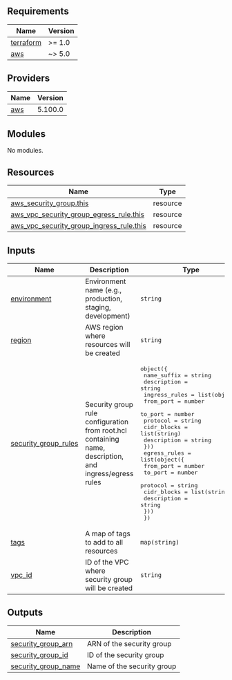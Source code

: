 <!-- BEGIN_TF_DOCS -->
## Requirements

| Name | Version |
|------|---------|
| <a name="requirement_terraform"></a> [terraform](#requirement\_terraform) | >= 1.0 |
| <a name="requirement_aws"></a> [aws](#requirement\_aws) | ~> 5.0 |

## Providers

| Name | Version |
|------|---------|
| <a name="provider_aws"></a> [aws](#provider\_aws) | 5.100.0 |

## Modules

No modules.

## Resources

| Name | Type |
|------|------|
| [aws_security_group.this](https://registry.terraform.io/providers/hashicorp/aws/latest/docs/resources/security_group) | resource |
| [aws_vpc_security_group_egress_rule.this](https://registry.terraform.io/providers/hashicorp/aws/latest/docs/resources/vpc_security_group_egress_rule) | resource |
| [aws_vpc_security_group_ingress_rule.this](https://registry.terraform.io/providers/hashicorp/aws/latest/docs/resources/vpc_security_group_ingress_rule) | resource |

## Inputs

| Name | Description | Type | Default | Required |
|------|-------------|------|---------|:--------:|
| <a name="input_environment"></a> [environment](#input\_environment) | Environment name (e.g., production, staging, development) | `string` | n/a | yes |
| <a name="input_region"></a> [region](#input\_region) | AWS region where resources will be created | `string` | n/a | yes |
| <a name="input_security_group_rules"></a> [security\_group\_rules](#input\_security\_group\_rules) | Security group rule configuration from root.hcl containing name, description, and ingress/egress rules | <pre>object({<br/>    name_suffix = string<br/>    description = string<br/>    ingress_rules = list(object({<br/>      from_port   = number<br/>      to_port     = number<br/>      protocol    = string<br/>      cidr_blocks = list(string)<br/>      description = string<br/>    }))<br/>    egress_rules = list(object({<br/>      from_port   = number<br/>      to_port     = number<br/>      protocol    = string<br/>      cidr_blocks = list(string)<br/>      description = string<br/>    }))<br/>  })</pre> | n/a | yes |
| <a name="input_tags"></a> [tags](#input\_tags) | A map of tags to add to all resources | `map(string)` | `{}` | no |
| <a name="input_vpc_id"></a> [vpc\_id](#input\_vpc\_id) | ID of the VPC where security group will be created | `string` | n/a | yes |

## Outputs

| Name | Description |
|------|-------------|
| <a name="output_security_group_arn"></a> [security\_group\_arn](#output\_security\_group\_arn) | ARN of the security group |
| <a name="output_security_group_id"></a> [security\_group\_id](#output\_security\_group\_id) | ID of the security group |
| <a name="output_security_group_name"></a> [security\_group\_name](#output\_security\_group\_name) | Name of the security group |
<!-- END_TF_DOCS -->